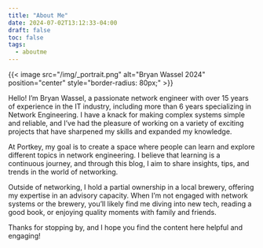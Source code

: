```yaml
---
title: "About Me"
date: 2024-07-02T13:12:33-04:00
draft: false
toc: false
tags:
  - aboutme
---
```

{{< image src="/img/_portrait.png" alt="Bryan Wassel 2024" position="center" 
style="border-radius: 80px;" >}}

Hello! I’m Bryan Wassel, a passionate network engineer with over 15 years of experience in the IT industry, including more than 6 years specializing in Network Engineering. I have a knack for making complex systems simple and reliable, and I’ve had the pleasure of working on a variety of exciting projects that have sharpened my skills and expanded my knowledge.

At Portkey, my goal is to create a space where people can learn and explore different topics in network engineering. I believe that learning is a continuous journey, and through this blog, I aim to share insights, tips, and trends in the world of networking.

Outside of networking, I hold a partial ownership in a local brewery, offering my expertise in an advisory capacity. When I’m not engaged with network systems or the brewery, you’ll likely find me diving into new tech, reading a good book, or enjoying quality moments with family and friends.

Thanks for stopping by, and I hope you find the content here helpful and engaging!
